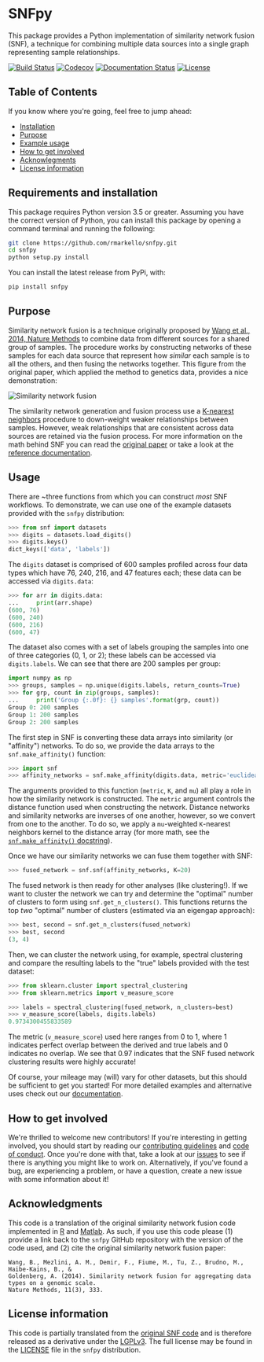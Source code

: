 # SNFpy

This package provides a Python implementation of similarity network fusion (SNF), a technique for combining multiple data sources into a single graph representing sample relationships.

[![Build Status](https://travis-ci.org/rmarkello/snfpy.svg?branch=master)](https://travis-ci.org/rmarkello/snfpy)
[![Codecov](https://codecov.io/gh/rmarkello/snfpy/branch/master/graph/badge.svg)](https://codecov.io/gh/rmarkello/snfpy)
[![Documentation Status](https://readthedocs.org/projects/snfpy/badge/?version=latest)](https://snfpy.readthedocs.io/en/latest/?badge=latest)
[![License](https://img.shields.io/badge/License-LGPL%203.0-blue.svg)](https://opensource.org/licenses/LGPL-3.0)

## Table of Contents

If you know where you're going, feel free to jump ahead:

* [Installation](#requirements-and-installation)
* [Purpose](#purpose)
* [Example usage](#usage)
* [How to get involved](#how-to-get-involved)
* [Acknowlegments](#acknowledgments)
* [License information](#license-information)

## Requirements and installation

This package requires Python version 3.5 or greater.
Assuming you have the correct version of Python, you can install this package by opening a command terminal and running the following:

```bash
git clone https://github.com/rmarkello/snfpy.git
cd snfpy
python setup.py install
```

You can install the latest release from PyPi, with:

```bash
pip install snfpy
```

## Purpose

Similarity network fusion is a technique originally proposed by [Wang et al., 2014, Nature Methods](https://www.ncbi.nlm.nih.gov/pubmed/24464287) to combine data from different sources for a shared group of samples.
The procedure works by constructing networks of these samples for each data source that represent how *similar* each sample is to all the others, and then fusing the networks together.
This figure from the original paper, which applied the method to genetics data, provides a nice demonstration:

![Similarity network fusion](https://media.nature.com/lw926/nature-assets/nmeth/journal/v11/n3/images/nmeth.2810-F1.jpg)

The similarity network generation and fusion process use a [K-nearest neighbors](https://en.wikipedia.org/wiki/K-nearest_neighbors_algorithm) procedure to down-weight weaker relationships between samples.
However, weak relationships that are consistent across data sources are retained via the fusion process.
For more information on the math behind SNF you can read the [original paper](https://www.ncbi.nlm.nih.gov/pubmed/24464287) or take a look at the [reference documentation](https://snfpy.readthedocs.io/en/latest/api.html).

## Usage

There are ~three functions from which you can construct _most_ SNF workflows.
To demonstrate, we can use one of the example datasets provided with the `snfpy` distribution:

```python
>>> from snf import datasets
>>> digits = datasets.load_digits()
>>> digits.keys()
dict_keys(['data', 'labels'])
```

The `digits` dataset is comprised of 600 samples profiled across four data types which have 76, 240, 216, and 47 features each; these data can be accessed via `digits.data`:

```python
>>> for arr in digits.data:
...     print(arr.shape)
(600, 76)
(600, 240)
(600, 216)
(600, 47)
```

The dataset also comes with a set of labels grouping the samples into one of three categories (0, 1, or 2); these labels can be accessed via `digits.labels`.
We can see that there are 200 samples per group:

```python
import numpy as np
>>> groups, samples = np.unique(digits.labels, return_counts=True)
>>> for grp, count in zip(groups, samples):
...     print('Group {:.0f}: {} samples'.format(grp, count))
Group 0: 200 samples
Group 1: 200 samples
Group 2: 200 samples
```

The first step in SNF is converting these data arrays into similarity (or "affinity") networks.
To do so, we provide the data arrays to the `snf.make_affinity()` function:

```python
>>> import snf
>>> affinity_networks = snf.make_affinity(digits.data, metric='euclidean', K=20, mu=0.5)
```

The arguments provided to this function (`metric`, `K`, and `mu`) all play a role in how the similarity network is constructed.
The `metric` argument controls the distance function used when constructing the network.
Distance networks and similarity networks are inverses of one another, however, so we convert from one to the another.
To do so, we apply a `mu`-weighted `K`-nearest neighbors kernel to the distance array (for more math, see the [`snf.make_affinity()` docstring](https://snfpy.readthedocs.io/en/latest/generated/snf.compute.make_affinity.html)).

Once we have our similarity networks we can fuse them together with SNF:

```python
>>> fused_network = snf.snf(affinity_networks, K=20)
```

The fused network is then ready for other analyses (like clustering!).
If we want to cluster the network we can try and determine the "optimal" number of clusters to form using `snf.get_n_clusters()`.
This functions returns the top _two_ "optimal" number of clusters (estimated via an eigengap approach):

```python
>>> best, second = snf.get_n_clusters(fused_network)
>>> best, second
(3, 4)
```

Then, we can cluster the network using, for example, spectral clustering and compare the resulting labels to the "true" labels provided with the test dataset:

```python
>>> from sklearn.cluster import spectral_clustering
>>> from sklearn.metrics import v_measure_score

>>> labels = spectral_clustering(fused_network, n_clusters=best)
>>> v_measure_score(labels, digits.labels)
0.9734300455833589
```

The metric (`v_measure_score`) used here ranges from 0 to 1, where 1 indicates perfect overlap between the derived and true labels and 0 indicates no overlap.
We see that 0.97 indicates that the SNF fused network clustering results were highly accurate!

Of course, your mileage may (will) vary for other datasets, but this should be sufficient to get you started!
For more detailed examples and alternative uses check out our [documentation](https://snfpy.readthedocs.io).

## How to get involved

We're thrilled to welcome new contributors!
If you're interesting in getting involved, you should start by reading our [contributing guidelines](https://github.com/rmarkello/snfpy/blob/master/CONTRIBUTING.md) and [code of conduct](https://github.com/rmarkello/snfpy/blob/master/CODE_OF_CONDUCT.md).
Once you're done with that, take a look at our [issues](https://github.com/rmarkello/snfpy/issues) to see if there is anything you might like to work on.
Alternatively, if you've found a bug, are experiencing a problem, or have a question, create a new issue with some information about it!

## Acknowledgments

This code is a translation of the original similarity network fusion code implemented in [R](http://compbio.cs.toronto.edu/SNF/SNF/Software.html) and [Matlab](http://compbio.cs.toronto.edu/SNF/SNF/Software.html).
As such, if you use this code please (1) provide a link back to the `snfpy` GitHub repository with the version of the code used, and (2) cite the original similarity network fusion paper:

    Wang, B., Mezlini, A. M., Demir, F., Fiume, M., Tu, Z., Brudno, M., Haibe-Kains, B., &
    Goldenberg, A. (2014). Similarity network fusion for aggregating data types on a genomic scale.
    Nature Methods, 11(3), 333.

## License information

This code is partially translated from the [original SNF code](http://compbio.cs.toronto.edu/SNF/SNF/Software.html) and is therefore released as a derivative under the [LGPLv3](https://github.com/rmarkello/snfpy/blob/master/LICENSE).
The full license may be found in the [LICENSE](https://github.com/rmarkello/snfpy/blob/master/LICENSE) file in the `snfpy` distribution.
